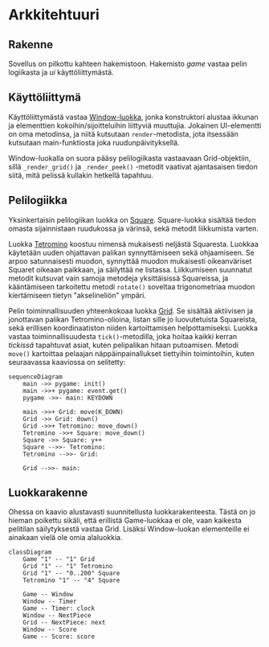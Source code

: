 # Arkkitehtuuri

## Rakenne
Sovellus on pilkottu kahteen hakemistoon. Hakemisto *game* vastaa pelin logiikasta
ja *ui* käyttöliittymästä. 

## Käyttöliittymä
Käyttöliittymästä vastaa [Window-luokka](../src/ui/window.py), jonka konstruktori alustaa ikkunan ja
elementtien kokoihin/sijoitteluihin liittyviä muuttujia. Jokainen UI-elementti
on oma metodinsa, ja niitä kutsutaan `render`-metodista, jota itsessään
kutsutaan main-funktiosta joka ruudunpäivityksellä.

Window-luokalla on suora pääsy pelilogiikasta vastaavaan Grid-objektiin,
sillä `_render_grid()` ja `_render_peek()` -metodit vaativat ajantasaisen tiedon
siitä, mitä pelissä kullakin hetkellä tapahtuu.

## Pelilogiikka
Yksinkertaisin pelilogiikan luokka on [Square](../src/game/square.py). Square-luokka
sisältää tiedon omasta sijainnistaan ruudukossa ja värinsä, sekä metodit
liikkumista varten.

Luokka [Tetromino](../src/game/tetromino.py) koostuu nimensä mukaisesti neljästä
Squaresta. Luokkaa käytetään uuden ohjattavan palikan synnyttämiseen sekä
ohjaamiseen. Se arpoo satunnaisesti muodon, synnyttää muodon mukaisesti
oikeanväriset Squaret oikeaan paikkaan, ja säilyttää ne listassa.
Liikkumiseen suunnatut metodit kutsuvat vain samoja metodeja yksittäisissä
Squareissa, ja kääntämiseen tarkoitettu metodi `rotate()` soveltaa trigonometriaa
muodon kiertämiseen tietyn "akselineliön" ympäri.

Pelin toiminnallisuuden yhteenkokoaa luokka [Grid](../src/game/grid.py). Se
sisältää aktiivisen ja jonottavan palikan Tetromino-olioina, listan sille
jo luovutetuista Squareista, sekä erillisen koordinaatiston niiden kartoittamisen
helpottamiseksi. Luokka vastaa toiminnallisuudesta `tick()`-metodilla, joka
hoitaa kaikki kerran *tickissä* tapahtuvat asiat, kuten pelipalikan hitaan putoamisen.
Metodi `move()` kartoittaa pelaajan näppäinpainallukset tiettyihin toimintoihin,
kuten seuraavassa kaaviossa on selitetty:

```mermaid
sequenceDiagram
    main ->> pygame: init()
    main ->>+ pygame: event.get()
    pygame ->>- main: KEYDOWN
    
    main ->>+ Grid: move(K_DOWN)
    Grid ->> Grid: down()
    Grid ->>+ Tetromino: move_down()
    Tetromino ->>+ Square: move_down()
    Square ->> Square: y++
    Square -->>- Tetromino: 
    Tetromino -->>- Grid: 
    
    Grid -->>- main: 
```

## Luokkarakenne

Ohessa on kaavio alustavasti suunnitellusta luokkarakenteesta. Tästä on jo
hieman poikettu sikäli, että erillistä Game-luokkaa ei ole, vaan kaikesta
pelitilan säilytyksestä vastaa Grid. Lisäksi Window-luokan elementeille
ei ainakaan vielä ole omia alaluokkia.

```mermaid
classDiagram
    Game "1" -- "1" Grid
    Grid "1" -- "1" Tetromino
    Grid "1" -- "0..200" Square
    Tetromino "1" -- "4" Square
    
    Game -- Window
    Window -- Timer
    Game -- Timer: clock
    Window -- NextPiece
    Grid -- NextPiece: next
    Window -- Score
    Game -- Score: score
```